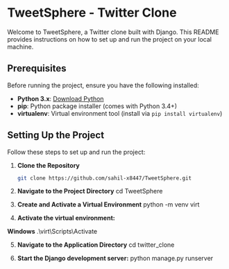 # TweetSphere - Twitter Clone

Welcome to TweetSphere, a Twitter clone built with Django. This README provides instructions on how to set up and run the project on your local machine.

## Prerequisites

Before running the project, ensure you have the following installed:

- **Python 3.x**: [Download Python](https://www.python.org/downloads/)
- **pip**: Python package installer (comes with Python 3.4+)
- **virtualenv**: Virtual environment tool (install via `pip install virtualenv`)

## Setting Up the Project

Follow these steps to set up and run the project:

1. **Clone the Repository**

   ```sh
   git clone https://github.com/sahil-x8447/TweetSphere.git
   ```

2. **Navigate to the Project Directory**
   cd TweetSphere

3. **Create and Activate a Virtual Environment**
   python -m venv virt

4. **Activate the virtual environment:**

**Windows**
.\virt\Scripts\Activate

5. **Navigate to the Application Directory**
   cd twitter_clone

6. **Start the Django development server:**
   python manage.py runserver
